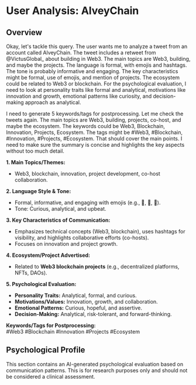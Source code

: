 # User Analysis: AlveyChain

## Overview

<think>
Okay, let's tackle this query. The user wants me to analyze a tweet from an account called AlveyChain. The tweet includes a retweet from @VictusGlobal_ about building in Web3. The main topics are Web3, building, and maybe the projects. The language is formal, with emojis and hashtags. The tone is probably informative and engaging. The key characteristics might be formal, use of emojis, and mention of projects. The ecosystem could be related to Web3 or blockchain. For the psychological evaluation, I need to look at personality traits like formal and analytical, motivations like innovation and growth, emotional patterns like curiosity, and decision-making approach as analytical.

I need to generate 5 keywords/tags for postprocessing. Let me check the tweets again. The main topics are Web3, building, projects, co-host, and maybe the ecosystem. The keywords could be Web3, Blockchain, Innovation, Projects, Ecosystem. The tags might be #Web3, #Blockchain, #Innovation, #Projects, #Ecosystem. That should cover the main points. I need to make sure the summary is concise and highlights the key aspects without too much detail.
</think>

**1. Main Topics/Themes:**  
- Web3, blockchain, innovation, project development, co-host collaboration.  

**2. Language Style & Tone:**  
- Formal, informative, and engaging with emojis (e.g., 💪, 🤔, 🧠).  
- Tone: Curious, analytical, and upbeat.  

**3. Key Characteristics of Communication:**  
- Emphasizes technical concepts (Web3, blockchain), uses hashtags for visibility, and highlights collaborative efforts (co-hosts).  
- Focuses on innovation and project growth.  

**4. Ecosystem/Project Advertised:**  
- Related to **Web3 blockchain projects** (e.g., decentralized platforms, NFTs, DAOs).  

**5. Psychological Evaluation:**  
- **Personality Traits:** Analytical, formal, and curious.  
- **Motivations/Values:** Innovation, growth, and collaboration.  
- **Emotional Patterns:** Curious, hopeful, and assertive.  
- **Decision-Making:** Analytical, risk-tolerant, and forward-thinking.  

**Keywords/Tags for Postprocessing:**  
#Web3 #Blockchain #Innovation #Projects #Ecosystem

## Psychological Profile

This section contains an AI-generated psychological evaluation based on communication patterns. This is for research purposes only and should not be considered a clinical assessment.